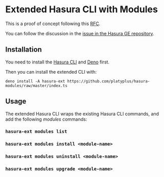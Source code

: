 # Extended Hasura CLI with Modules

This is a proof of concept following this [RFC](RFC.md).

You can follow the discussion in the [issue in the Hasura GE repository]().

## Installation

You need to install the [Hasura CLI](https://hasura.io/docs/1.0/graphql/manual/hasura-cli/install-hasura-cli.html) and [Deno](https://deno.land/) first.

Then you can install the extended CLI with:

```
deno install -A hasura-ext https://github.com/platyplus/hasura-modules/raw/master/index.ts
```

## Usage

The extended Hasura CLI wraps the existing Hasura CLI commands, and add the following _modules_ commands:

### `hasura-ext modules list`

### `hasura-ext modules install <module-name>`

### `hasura-ext modules uninstall <module-name>`

### `hasura-ext modules upgrade <module-name>`
